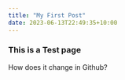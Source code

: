 ```yaml
---
title: "My First Post"
date: 2023-06-13T22:49:35+10:00
---
```


### This is a Test page

How does it change in Github?

